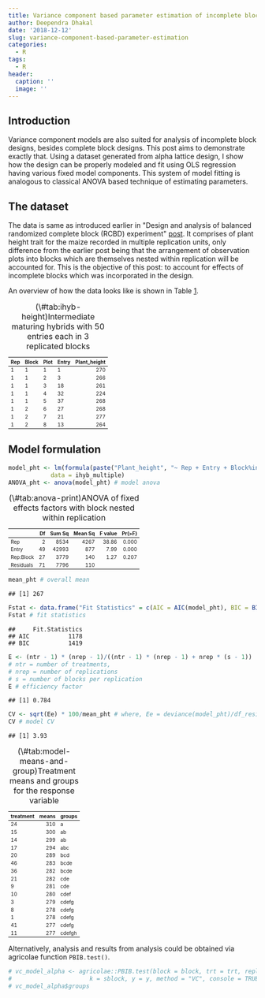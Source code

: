 ```yaml
---
title: Variance component based parameter estimation of incomplete block designs
author: Deependra Dhakal
date: '2018-12-12'
slug: variance-component-based-parameter-estimation
categories: 
  - R
tags: 
  - R
header:
  caption: ''
  image: ''
---
```

<script src="{{< blogdown/postref >}}index_files/kePrint/kePrint.js"></script>
<link href="{{< blogdown/postref >}}index_files/lightable/lightable.css" rel="stylesheet" />
<script src="{{< blogdown/postref >}}index_files/kePrint/kePrint.js"></script>
<link href="{{< blogdown/postref >}}index_files/lightable/lightable.css" rel="stylesheet" />
<script src="{{< blogdown/postref >}}index_files/kePrint/kePrint.js"></script>
<link href="{{< blogdown/postref >}}index_files/lightable/lightable.css" rel="stylesheet" />




## Introduction

Variance component models are also suited for analysis of incomplete block designs, besides complete block designs. This post aims to demonstrate exactly that. Using a dataset generated from alpha lattice design, I show how the design can be properly modeled and fit using OLS regression having various fixed model components. This system of model fitting is analogous to classical ANOVA based technique of estimating parameters.

## The dataset

The data is same as introduced earlier in "Design and analysis of balanced randomized complete block (RCBD) experiment" [post](https://rookie.rbind.io/post/design-and-analysis-of-balanced/). It comprises of plant height trait for the maize recorded in multiple replication units, only difference from the earlier post being that the arrangement of observation plots into blocks which are themselves nested within replication will be accounted for. This is the objective of this post: to account for effects of incomplete blocks which was incorporated in the design.

An overview of how the data looks like is shown in Table <a href="#tab:ihyb-height">1</a>.

<table class="table table-striped" style="font-size: 10px; margin-left: auto; margin-right: auto;">
<caption style="font-size: initial !important;">(\#tab:ihyb-height)Intermediate maturing hybrids with 50 entries each in 3 replicated blocks</caption>
 <thead>
  <tr>
   <th style="text-align:left;font-weight: bold;"> Rep </th>
   <th style="text-align:left;font-weight: bold;"> Block </th>
   <th style="text-align:left;font-weight: bold;"> Plot </th>
   <th style="text-align:left;font-weight: bold;"> Entry </th>
   <th style="text-align:right;font-weight: bold;"> Plant_height </th>
  </tr>
 </thead>
<tbody>
  <tr>
   <td style="text-align:left;"> 1 </td>
   <td style="text-align:left;"> 1 </td>
   <td style="text-align:left;"> 1 </td>
   <td style="text-align:left;"> 1 </td>
   <td style="text-align:right;"> 270 </td>
  </tr>
  <tr>
   <td style="text-align:left;"> 1 </td>
   <td style="text-align:left;"> 1 </td>
   <td style="text-align:left;"> 2 </td>
   <td style="text-align:left;"> 3 </td>
   <td style="text-align:right;"> 266 </td>
  </tr>
  <tr>
   <td style="text-align:left;"> 1 </td>
   <td style="text-align:left;"> 1 </td>
   <td style="text-align:left;"> 3 </td>
   <td style="text-align:left;"> 18 </td>
   <td style="text-align:right;"> 261 </td>
  </tr>
  <tr>
   <td style="text-align:left;"> 1 </td>
   <td style="text-align:left;"> 1 </td>
   <td style="text-align:left;"> 4 </td>
   <td style="text-align:left;"> 32 </td>
   <td style="text-align:right;"> 224 </td>
  </tr>
  <tr>
   <td style="text-align:left;"> 1 </td>
   <td style="text-align:left;"> 1 </td>
   <td style="text-align:left;"> 5 </td>
   <td style="text-align:left;"> 37 </td>
   <td style="text-align:right;"> 268 </td>
  </tr>
  <tr>
   <td style="text-align:left;"> 1 </td>
   <td style="text-align:left;"> 2 </td>
   <td style="text-align:left;"> 6 </td>
   <td style="text-align:left;"> 27 </td>
   <td style="text-align:right;"> 268 </td>
  </tr>
  <tr>
   <td style="text-align:left;"> 1 </td>
   <td style="text-align:left;"> 2 </td>
   <td style="text-align:left;"> 7 </td>
   <td style="text-align:left;"> 21 </td>
   <td style="text-align:right;"> 277 </td>
  </tr>
  <tr>
   <td style="text-align:left;"> 1 </td>
   <td style="text-align:left;"> 2 </td>
   <td style="text-align:left;"> 8 </td>
   <td style="text-align:left;"> 13 </td>
   <td style="text-align:right;"> 264 </td>
  </tr>
</tbody>
</table>

## Model formulation


```r
model_pht <- lm(formula(paste("Plant_height", "~ Rep + Entry + Block%in%Rep")), 
            data = ihyb_multiple)
ANOVA_pht <- anova(model_pht) # model anova
```

<table class="table table-striped" style="font-size: 10px; margin-left: auto; margin-right: auto;">
<caption style="font-size: initial !important;">(\#tab:anova-print)ANOVA of fixed effects factors with block nested within replication</caption>
 <thead>
  <tr>
   <th style="text-align:left;font-weight: bold;">   </th>
   <th style="text-align:right;font-weight: bold;"> Df </th>
   <th style="text-align:right;font-weight: bold;"> Sum Sq </th>
   <th style="text-align:right;font-weight: bold;"> Mean Sq </th>
   <th style="text-align:right;font-weight: bold;"> F value </th>
   <th style="text-align:right;font-weight: bold;"> Pr(&gt;F) </th>
  </tr>
 </thead>
<tbody>
  <tr>
   <td style="text-align:left;"> Rep </td>
   <td style="text-align:right;"> 2 </td>
   <td style="text-align:right;"> 8534 </td>
   <td style="text-align:right;"> 4267 </td>
   <td style="text-align:right;"> 38.86 </td>
   <td style="text-align:right;"> 0.000 </td>
  </tr>
  <tr>
   <td style="text-align:left;"> Entry </td>
   <td style="text-align:right;"> 49 </td>
   <td style="text-align:right;"> 42993 </td>
   <td style="text-align:right;"> 877 </td>
   <td style="text-align:right;"> 7.99 </td>
   <td style="text-align:right;"> 0.000 </td>
  </tr>
  <tr>
   <td style="text-align:left;"> Rep:Block </td>
   <td style="text-align:right;"> 27 </td>
   <td style="text-align:right;"> 3779 </td>
   <td style="text-align:right;"> 140 </td>
   <td style="text-align:right;"> 1.27 </td>
   <td style="text-align:right;"> 0.207 </td>
  </tr>
  <tr>
   <td style="text-align:left;"> Residuals </td>
   <td style="text-align:right;"> 71 </td>
   <td style="text-align:right;"> 7796 </td>
   <td style="text-align:right;"> 110 </td>
   <td style="text-align:right;">  </td>
   <td style="text-align:right;">  </td>
  </tr>
</tbody>
</table>









```r
mean_pht # overall mean
```

```
## [1] 267
```

```r
Fstat <- data.frame("Fit Statistics" = c(AIC = AIC(model_pht), BIC = BIC(model_pht)))
Fstat # fit statistics
```

```
##     Fit.Statistics
## AIC           1178
## BIC           1419
```

```r
E <- (ntr - 1) * (nrep - 1)/((ntr - 1) * (nrep - 1) + nrep * (s - 1)) 
# ntr = number of treatments, 
# nrep = number of replications
# s = number of blocks per replication 
E # efficiency factor
```

```
## [1] 0.784
```

```r
CV <- sqrt(Ee) * 100/mean_pht # where, Ee = deviance(model_pht)/df_resid_pht 
CV # model CV 
```

```
## [1] 3.93
```


<table class="table table-striped" style="font-size: 10px; margin-left: auto; margin-right: auto;">
<caption style="font-size: initial !important;">(\#tab:model-means-and-group)Treatment means and groups for the response variable</caption>
 <thead>
  <tr>
   <th style="text-align:left;font-weight: bold;"> treatment </th>
   <th style="text-align:right;font-weight: bold;"> means </th>
   <th style="text-align:left;font-weight: bold;"> groups </th>
  </tr>
 </thead>
<tbody>
  <tr>
   <td style="text-align:left;"> 24 </td>
   <td style="text-align:right;"> 310 </td>
   <td style="text-align:left;"> a </td>
  </tr>
  <tr>
   <td style="text-align:left;"> 15 </td>
   <td style="text-align:right;"> 300 </td>
   <td style="text-align:left;"> ab </td>
  </tr>
  <tr>
   <td style="text-align:left;"> 14 </td>
   <td style="text-align:right;"> 299 </td>
   <td style="text-align:left;"> ab </td>
  </tr>
  <tr>
   <td style="text-align:left;"> 17 </td>
   <td style="text-align:right;"> 294 </td>
   <td style="text-align:left;"> abc </td>
  </tr>
  <tr>
   <td style="text-align:left;"> 20 </td>
   <td style="text-align:right;"> 289 </td>
   <td style="text-align:left;"> bcd </td>
  </tr>
  <tr>
   <td style="text-align:left;"> 46 </td>
   <td style="text-align:right;"> 283 </td>
   <td style="text-align:left;"> bcde </td>
  </tr>
  <tr>
   <td style="text-align:left;"> 36 </td>
   <td style="text-align:right;"> 282 </td>
   <td style="text-align:left;"> bcde </td>
  </tr>
  <tr>
   <td style="text-align:left;"> 21 </td>
   <td style="text-align:right;"> 282 </td>
   <td style="text-align:left;"> cde </td>
  </tr>
  <tr>
   <td style="text-align:left;"> 9 </td>
   <td style="text-align:right;"> 281 </td>
   <td style="text-align:left;"> cde </td>
  </tr>
  <tr>
   <td style="text-align:left;"> 10 </td>
   <td style="text-align:right;"> 280 </td>
   <td style="text-align:left;"> cdef </td>
  </tr>
  <tr>
   <td style="text-align:left;"> 3 </td>
   <td style="text-align:right;"> 279 </td>
   <td style="text-align:left;"> cdefg </td>
  </tr>
  <tr>
   <td style="text-align:left;"> 8 </td>
   <td style="text-align:right;"> 278 </td>
   <td style="text-align:left;"> cdefg </td>
  </tr>
  <tr>
   <td style="text-align:left;"> 1 </td>
   <td style="text-align:right;"> 278 </td>
   <td style="text-align:left;"> cdefg </td>
  </tr>
  <tr>
   <td style="text-align:left;"> 41 </td>
   <td style="text-align:right;"> 277 </td>
   <td style="text-align:left;"> cdefg </td>
  </tr>
  <tr>
   <td style="text-align:left;"> 11 </td>
   <td style="text-align:right;"> 277 </td>
   <td style="text-align:left;"> cdefgh </td>
  </tr>
</tbody>
</table>


Alternatively, analysis and results from analysis could be obtained via agricolae function `PBIB.test()`. 


```r
# vc_model_alpha <- agricolae::PBIB.test(block = block, trt = trt, replication = replication, 
#                      k = sblock, y = y, method = "VC", console = TRUE)
# vc_model_alpha$groups
```

